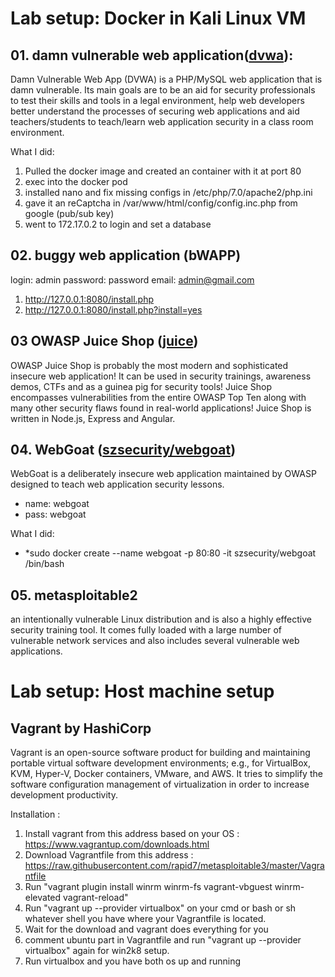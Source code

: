# Lab setup: Docker in Kali Linux VM

## 01. damn vulnerable web application([dvwa](https://dvwa.co.uk/)):
Damn Vulnerable Web App (DVWA) is a PHP/MySQL web application that is damn vulnerable. Its main goals are to be an aid for security professionals to test their skills and tools in a legal environment, help web developers better understand the processes of securing web applications and aid teachers/students to teach/learn web application security in a class room environment.

What I did:
1. Pulled the docker image and created an container with it at port 80
2. exec into the docker pod
3. installed nano and fix missing configs in /etc/php/7.0/apache2/php.ini 
4. gave it an reCaptcha in /var/www/html/config/config.inc.php from google (pub/sub key)
5. went to 172.17.0.2 to login and set a database

## 02. buggy web application (bWAPP)
login: admin
password: password
email: admin@gmail.com

1. http://127.0.0.1:8080/install.php
2. http://127.0.0.1:8080/install.php?install=yes

## 03 OWASP Juice Shop ([juice](https://owasp.org/www-project-juice-shop/))
OWASP Juice Shop is probably the most modern and sophisticated insecure web application! It can be used in security trainings, awareness demos, CTFs and as a guinea pig for security tools! Juice Shop encompasses vulnerabilities from the entire OWASP Top Ten along with many other security flaws found in real-world applications! Juice Shop is written in Node.js, Express and Angular.

## 04. WebGoat ([szsecurity/webgoat](https://github.com/WebGoat/WebGoat))
WebGoat is a deliberately insecure web application maintained by OWASP designed to teach web application security lessons.
- name: webgoat
- pass: webgoat

What I did:
<!-- This is the proper cmd to create the container -->
- *sudo docker create --name webgoat -p 80:80 -it szsecurity/webgoat /bin/bash

## 05. metasploitable2
an intentionally vulnerable Linux distribution and is also a highly effective security training tool. It comes fully loaded with a large number of vulnerable network services and also includes several vulnerable web applications.

# Lab setup: Host machine setup

## Vagrant by HashiCorp
Vagrant is an open-source software product for building and maintaining portable virtual software development environments; e.g., for VirtualBox, KVM, Hyper-V, Docker containers, VMware, and AWS. It tries to simplify the software configuration management of virtualization in order to increase development productivity.

Installation :
 1. Install vagrant from this address based on your OS : https://www.vagrantup.com/downloads.html
 2. Download Vagrantfile from this address : https://raw.githubusercontent.com/rapid7/metasploitable3/master/Vagrantfile
 3. Run "vagrant plugin install winrm winrm-fs vagrant-vbguest winrm-elevated vagrant-reload"
 4. Run "vagrant up --provider virtualbox" on your cmd or bash or sh whatever shell you have where your Vagrantfile is located.
 5. Wait for the download and vagrant does everything for you
 6. comment ubuntu part in Vagrantfile and run "vagrant up --provider virtualbox" again for win2k8 setup.
 7. Run virtualbox and you have both os up and running